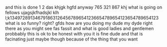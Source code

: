 and this is done 
1
2
das
khjgk
hgfd
anyway
765
321
867
khj
what is going on fellows
ujagsjkfhadsjkl
klh l;k1349728913467918631264567896541236654789654123654789654123
what is so funny?
right?
gfds
how are you doing my dude my dyde right there as you might see
fas
fassit and what is good ladies and gentlemen
probbably
this is ok to be honest with you it is fine dude
and that is facinating
just maybe though because of the thing that you want
